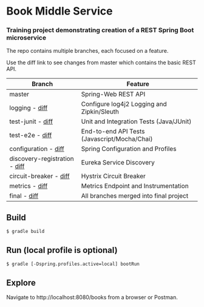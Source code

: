 # Book Middle Service

### Training project demonstrating creation of a REST Spring Boot microservice

The repo contains multiple branches, each focused on a feature. 

Use the diff link to see changes from master which contains the basic REST API.

| Branch                                                                                                                        | Feature                                      |
| ----------------------------------------------------------------------------------------------------------------------------- | -------------------------------------------- |
| master                                                                                                                        | Spring-Web REST API                          |
| logging - [diff](https://github.com/mp-ebsco/platform.training.bookmiddle_copy/compare/logging)                               | Configure log4j2 Logging and Zipkin/Sleuth   | 
| test-junit - [diff](https://github.com/mp-ebsco/platform.training.bookmiddle_copy/compare/test-junit)                         | Unit and Integration Tests (Java/JUnit)      |
| test-e2e - [diff](https://github.com/mp-ebsco/platform.training.bookmiddle_copy/compare/test-e2e)                             | End-to-end API Tests (Javascript/Mocha/Chai) |
| configuration - [diff](https://github.com/mp-ebsco/platform.training.bookmiddle_copy/compare/configuration)                   | Spring Configuration and Profiles            |
| discovery-registration - [diff](https://github.com/mp-ebsco/platform.training.bookmiddle_copy/compare/discovery-registration) | Eureka Service Discovery                     |
| circuit-breaker - [diff](https://github.com/mp-ebsco/platform.training.bookmiddle_copy/compare/circuit-breaker)               | Hystrix Circuit Breaker                      |
| metrics - [diff](https://github.com/mp-ebsco/platform.training.bookmiddle_copy/compare/metrics)                               | Metrics Endpoint and Instrumentation         |
| final - [diff](https://github.com/mp-ebsco/platform.training.bookmiddle_copy/compare/final)                                   | All branches merged into final project       |

## Build

`$ gradle build`

## Run (local profile is optional)

`$ gradle [-Dspring.profiles.active=local] bootRun`

## Explore

Navigate to http://localhost:8080/books from a browser or Postman.
